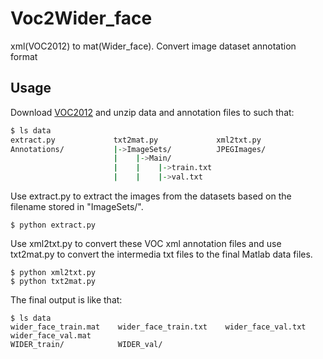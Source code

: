 # Voc2Wider_face
xml(VOC2012) to mat(Wider_face). Convert image dataset annotation format

## Usage
Download [VOC2012](http://host.robots.ox.ac.uk/pascal/VOC/voc2012/) and unzip data and annotation files to such that:

```zsh
$ ls data
extract.py             txt2mat.py             xml2txt.py
Annotations/           |->ImageSets/          JPEGImages/
                       |    |->Main/
                       |    |    |->train.txt
                       |    |    |->val.txt
```
Use extract.py to extract the images from the datasets based on the filename stored in "ImageSets/".  
```
$ python extract.py
```
Use xml2txt.py to convert these VOC xml annotation files and use txt2mat.py to convert the intermedia txt files to the final Matlab data files.
```
$ python xml2txt.py
$ python txt2mat.py
```
The final output is like that:
```
$ ls data
wider_face_train.mat    wider_face_train.txt    wider_face_val.txt  wider_face_val.mat
WIDER_train/            WIDER_val/
```
